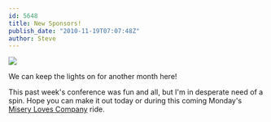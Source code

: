 ```yaml
---
id: 5648
title: New Sponsors!
publish_date: "2010-11-19T07:07:48Z"
author: Steve
---
```

![](http://www.flagstafffrenzy.org/wp-content/uploads/2010/11/ff-urinal-puck.jpg)

We can keep the lights on for another month here!

This past week's conference was fun and all, but I'm in desperate need of a spin. Hope you can make it out today or during this coming Monday's [Misery Loves Company](http://www.flagstafffrenzy.org/routes#mistyvale) ride.
